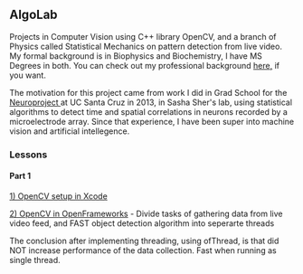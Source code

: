 <h2> AlgoLab </h2>

<p>
Projects in Computer Vision using C++ library OpenCV, and a branch of Physics called Statistical Mechanics on pattern detection from live video. My formal background is in Biophysics and Biochemistry, I have MS Degrees in both. You can check out my professional background <a href="https://www.linkedin.com/in/jchiefelk">here,</a> if you want.
</p>

<p>
The motivation for this project came from work I did in Grad School for the <a href="http://scipp.ucsc.edu/groups/Neuroproject/index2.html"> Neuroproject </a> at UC Santa Cruz in 2013, in Sasha Sher's lab, using statistical algorithms to detect time and spatial correlations in neurons recorded by a microelectrode array.  Since that experience, I have been super into machine vision and artificial intellegence.   
</p>

<h3>Lessons</h3>

<h4>Part 1</h4>

<p><a href="https://github.com/jchiefelk/AlgoLab/tree/master/VisionCode">1) OpenCV setup in Xcode</a></p>

<p><a href="https://github.com/jchiefelk/AlgoLab/tree/master/ofAlgoLab">2) OpenCV in OpenFrameworks</a> - Divide tasks of gathering data from live video feed, and FAST object detection algorithm into seperarte threads</p>

<p>
The conclusion after implementing threading, using ofThread, is that did NOT increase performance of the data collection. Fast when running as single thread.
</p>
